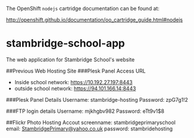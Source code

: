 The OpenShift `nodejs` cartridge documentation can be found at:

http://openshift.github.io/documentation/oo_cartridge_guide.html#nodejs

# stambridge-school-app
The web application for Stambridge School's website

##Previous Web Hosting Site
###Plesk Panel Access URL
* Inside school network: https://10.192.27.197:8443
* outside school network: https://94.101.166.14:8443

###Plesk Panel Details
Username: stambridge-hosting
Password: zpG7g1!2

###FTP login details
Username: mjkhgbv982
Password: eTt9v1$8

##Flickr Photo Hosting Accout
screenname: stambridgeprimaryschool
email: StambridgePrimary@yahoo.co.uk
password: stambridehosting
